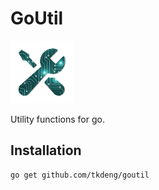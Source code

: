 # GoUtil

[<img src="./assets/icon.png" alt="icon" height="100"/>](./assets/icon.png)

Utility functions for go.

## Installation

```shell
go get github.com/tkdeng/goutil
```
